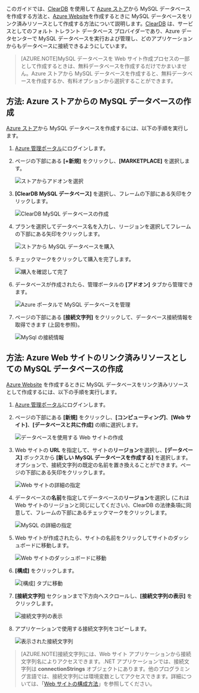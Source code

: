このガイドでは、[ClearDB] を使用して [Azure ストア]から MySQL データベースを作成する方法と、[Azure Website][waws]を作成するときに MySQL データベースをリンク済みリソースとして作成する方法について説明します。[ClearDB] は、サービスとしてのフォルト トレラント データベース プロバイダーであり、Azure データセンターで MySQL データベースを実行および管理し、どのアプリケーションからもデータベースに接続できるようにしています。

> [AZURE.NOTE]MySQL データベースを Web サイト作成プロセスの一部として作成するときは、無料データベースを作成するだけでかまいません。Azure ストアから MySQL データベースを作成すると、無料データベースを作成するか、有料オプションから選択することができます。

## 方法: Azure ストアからの MySQL データベースの作成

[Azure ストア]から MySQL データベースを作成するには、以下の手順を実行します。

1. [Azure 管理ポータル][portal]にログインします。
2. ページの下部にある **[+新規]** をクリックし、**[MARKETPLACE]** を選択します。

	![ストアからアドオンを選択](./media/create-mysql-db/select-store.png)

3. **[ClearDB MySQL データベース]** を選択し、フレームの下部にある矢印をクリックします。

	![ClearDB MySQL データベースの作成](./media/create-mysql-db/select-cleardb-mysql.png)

4. プランを選択してデータベース名を入力し、リージョンを選択してフレームの下部にある矢印をクリックします。

	![ストアから MySQL データベースを購入](./media/create-mysql-db/purchase-mysql.png)

5. チェックマークをクリックして購入を完了します。

	![購入を確認して完了](./media/create-mysql-db/complete-mysql-purchase.png)

6. データベースが作成されたら、管理ポータルの **[アドオン]** タブから管理できます。

	![Azure ポータルで MySQL データベースを管理](./media/create-mysql-db/manage-mysql-add-on.png)

7. ページの下部にある **[接続文字列]** をクリックして、データベース接続情報を取得できます (上図を参照)。

	![MySql の接続情報](./media/create-mysql-db/mysql-conn-info.png)


## 方法: Azure Web サイトのリンク済みリソースとしての MySQL データベースの作成

[Azure Website][waws] を作成するときに MySQL データベースをリンク済みリソースとして作成するには、以下の手順を実行します。

1. [Azure 管理ポータル][portal]にログインします。
2. ページの下部にある **[新規]** をクリックし、**[コンピューティング]**、**[Web サイト]**、**[データベースと共に作成]** の順に選択します。

	![データベースを使用する Web サイトの作成](./media/create-mysql-db/custom_create.png)

3. Web サイトの **URL** を指定して、サイトの**リージョン**を選択し、**[データベース]** ボックスから **[新しい MySQL データベースを作成する]** を選択します。オプションで、接続文字列の既定の名前を置き換えることができます。ページの下部にある矢印をクリックします。

	![Web サイトの詳細の指定](./media/create-mysql-db/provide-website-details.png)

4. データベースの**名前**を指定してデータベースの**リージョン**を選択し (これは Web サイトのリージョンと同じにしてください)、ClearDB の法律条項に同意して、フレームの下部にあるチェックマークをクリックします。

	![MySQL の詳細の指定](./media/create-mysql-db/provide-mysql-details.png)

5. Web サイトが作成されたら、サイトの名前をクリックしてサイトのダッシュボードに移動します。

	![Web サイトのダッシュボードに移動](./media/create-mysql-db/go-to-website-dashboard.png)

6. **[構成]** をクリックします。

	![[構成] タブに移動](./media/create-mysql-db/go-to-configure-tab.png)

7. **[接続文字列]** セクションまで下方向へスクロールし、**[接続文字列の表示]** をクリックします。

	![接続文字列の表示](./media/create-mysql-db/show-conn-string.png)

8. アプリケーションで使用する接続文字列をコピーします。

	![表示された接続文字列](./media/create-mysql-db/shown-conn-string.png)

> [AZURE.NOTE]接続文字列には、Web サイト アプリケーションから接続文字列名によりアクセスできます。.NET アプリケーションでは、接続文字列は **connectionStrings** オブジェクトにあります。他のプログラミング言語では、接続文字列には環境変数としてアクセスできます。詳細については、「[Web サイトの構成方法][configure]」を参照してください。

[ClearDB]: http://www.cleardb.com/
[waws]: /documentation/services/web-sites/
[Azure ストア]: ../articles/store.md
[portal]: http://manage.windowsazure.com
[configure]: ../article/app-service-web/web-sites-configure.md

<!---HONumber=Oct15_HO3-->